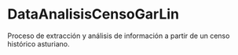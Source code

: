 # DataAnalisisCensoGarLin
Proceso de extracción y análisis de información a partir de un censo histórico asturiano.
